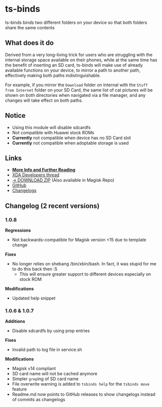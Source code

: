 # ts-binds
ts-binds binds two different folders on your device so that both folders share the same contents

## What does it do
Derived from a very long-living trick for users who are struggling with the internal storage space available on their phones, while at the same time has the benefit of inserting an SD card, ts-binds will make use of already available functions on your device, to mirror a path to another path, effectively making both paths indistinguishable.

For example, if you mirror the `Download` folder on Internal with the `Stuff from Internet` folder on your SD Card, the same list of cat pictures will be shown on both directories when navigated via a file manager, and any changes will take effect on both paths.

## Notice
- Using this module will disable sdcardfs
- Not compatible with Huawei stock ROMs
- **Currently** not compatible when device has no SD Card slot
- **Currently** not compatible when adoptable storage is used

## Links
- [**More Info and Further Reading**](https://www.technosparks.net/pages/product-documentation/ts-binds)
- [XDA Developers thread](https://forum.xda-developers.com/apps/magisk/module-ts-binds-t3628856)
- [→ DOWNLOAD ZIP](https://github.com/Magisk-Modules-Repo/ts-binds/releases) (Also available in Magisk Repo)
- [GitHub](https://github.com/Magisk-Modules-Repo/ts-binds/)
- [Changelogs](https://github.com/Magisk-Modules-Repo/ts-binds/releases)

## Changelog (2 recent versions)
### 1.0.8

**Regressions**
- Not backwards-compatible for Magisk version <15 due to template change

**Fixes**
- No longer relies on shebang /bin/xbin/bash. In fact, it was stupid for me to do this back then :S
  - This will ensure greater support to different devices especially on stock ROM

**Modifications**
- Updated help snippet

### 1.0.6 & 1.0.7
**Additions**
- Disable sdcardfs by using prop entries

**Fixes**  
- Invalid path to log file in service.sh

**Modifications**  
- Magisk v14 compliant
- SD card name will not be cached anymore
- Simpler `grep`ing of SD card name
- File overwrite warning is added to `tsbinds help` for the `tsbinds move` feature
- Readme.md now points to GitHub releases to show changelogs instead of commits as changelogs
